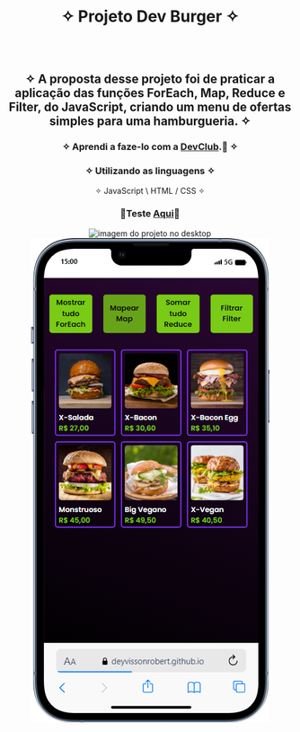 <div align="center">
  
# ✧ Projeto Dev Burger ✧
<br> <br>

## ✧ A proposta desse projeto foi de praticar a aplicação das funções ForEach, Map, Reduce e Filter, do JavaScript, criando um menu de ofertas simples para uma hamburgueria. ✧
### ✧ Aprendi a faze-lo com a <a href="https://rodolfomori.com.br/devclub/" target="_blank">DevClub</a>.🚀 ✧

### ✧ Utilizando as linguagens ✧
✧ JavaScript \ HTML / CSS ✧
### <p>👾Teste <a href="https://deyvissonrobert.github.io/Projeto-7-Dev-Burger/" target="_blank">Aqui</a>👾</p>
  </div>

<div align="center" display="inline-block">
<img  alt="imagem do projeto no desktop" src="https://github.com/DeyvissonRobert/Projeto-7-Dev-Burger/blob/main/img/Dev%20Burger%20pc.gif">
<img alt="imagem do projeto no mobile" src="https://github.com/DeyvissonRobert/Projeto-7-Dev-Burger/blob/main/img/DevBurger%20mobile.png">
</div>
